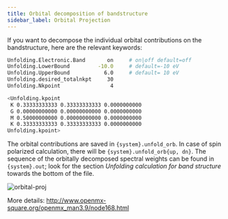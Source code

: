 ```yaml
---
title: Orbital decomposition of bandstructure
sidebar_label: Orbital Projection
---
```

If you want to decompose the individual orbital contributions on the
bandstructure, here are the relevant keywords:

```bash title="src/SiC/SiC_Primitive_BD.in" showLineNumbers
Unfolding.Electronic.Band       on     # on|off default=off
Unfolding.LowerBound         -10.0     # default=-10 eV
Unfolding.UpperBound           6.0     # default= 10 eV
Unfolding.desired_totalnkpt     30
Unfolding.Nkpoint                4

<Unfolding.kpoint
 K 0.33333333333 0.33333333333 0.0000000000
 G 0.00000000000 0.00000000000 0.0000000000
 M 0.50000000000 0.00000000000 0.0000000000
 K 0.33333333333 0.33333333333 0.0000000000
Unfolding.kpoint>
```

The orbital contributions are saved in `{system}.unfold_orb`. In case of spin
polarized calculation, there will be `{system}.unfold_orb{up, dn}`. The sequence
of the orbitally decomposed spectral weights can be found in `{system}.out`;
look for the section *Unfolding calculation for band structure* towards the
bottom of the file.

<picture>
  <source type="image/webp" srcSet={require("/img/orbital-proj.webp").default} />
  <img src={require("/img/orbital-proj.png").default} alt="orbital-proj" />
</picture>

More details: <http://www.openmx-square.org/openmx_man3.9/node168.html>
